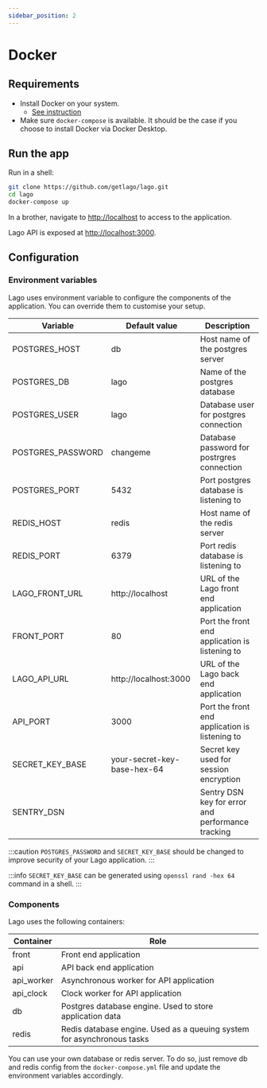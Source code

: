 ```yaml
---
sidebar_position: 2
---
```


# Docker

## Requirements

* Install Docker on your system.
  * [See instruction](https://docs.docker.com/get-docker/)
* Make sure `docker-compose` is available. It should be the case if you choose to install Docker via Docker Desktop.

## Run the app

Run in a shell:

```bash
git clone https://github.com/getlago/lago.git
cd lago
docker-compose up
```

In a brother, navigate to [http://localhost](http://localhost) to access to the application.

Lago API is exposed at [http://localhost:3000](http://localhost:3000).

## Configuration

### Environment variables

Lago uses environment variable to configure the components of the application.
You can override them to customise your setup.

| Variable | Default value | Description |
|--|--|--|
| POSTGRES_HOST | db | Host name of the postgres server |
| POSTGRES_DB | lago | Name of the postgres database |
| POSTGRES_USER | lago | Database user for postgres connection |
| POSTGRES_PASSWORD | changeme | Database password for postrgres connection |
| POSTGRES_PORT | 5432 | Port postgres database is listening to |
| REDIS_HOST | redis | Host name of the redis server |
| REDIS_PORT | 6379 | Port redis database is listening to |
| LAGO_FRONT_URL | http://localhost | URL of the Lago front end application |
| FRONT_PORT | 80 | Port the front end application is listening to |
| LAGO_API_URL | http://localhost:3000 | URL of the Lago back end application |
| API_PORT | 3000 | Port the front end application is listening to |
| SECRET_KEY_BASE | your-secret-key-base-hex-64 | Secret key used for session encryption |
| SENTRY_DSN | | Sentry DSN key for error and performance tracking |

:::caution
`POSTGRES_PASSWORD` and `SECRET_KEY_BASE` should be changed to improve security of your Lago application.
:::

:::info
`SECRET_KEY_BASE` can be generated using `openssl rand -hex 64` command in a shell.
:::

### Components

Lago uses the following containers:

| Container | Role |
|--|--|
| front | Front end application |
| api | API back end application |
| api_worker | Asynchronous worker for API application |
| api_clock | Clock worker for API application |
| db | Postgres database engine. Used to store application data |
| redis | Redis database engine. Used as a queuing system for asynchronous tasks |

You can use your own database or redis server.
To do so, just remove db and redis config from the `docker-compose.yml` file and update the environment variables accordingly.
